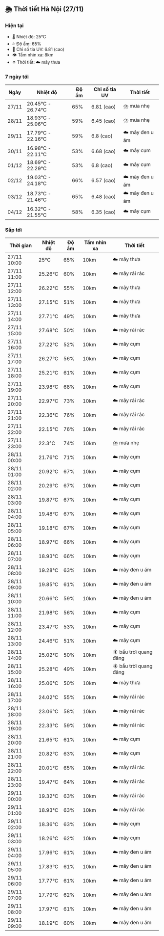 ## 🌦️ Thời tiết Hà Nội (27/11)

### Hiện tại

- 🌡️ Nhiệt độ: 25℃
- 💦 Độ ẩm: 65%
- 🌟 Chỉ số tia UV: 6.81 (cao)
- 👁️ Tầm nhìn xa: 8km
- ☂️ Thời tiết: ☁️ mây thưa

### 7 ngày tới

| Ngày | Nhiệt độ | Độ ẩm | Chỉ số tia UV | Thời tiết |
| --- | --- | --- | --- | --- |
| 27/11 | 20.45℃ - 26.74℃ | 65% | 6.81 (cao) | ⛈️ mưa nhẹ |
| 28/11 | 18.93℃ - 25.06℃ | 59% | 6.45 (cao) | ⛈️ mưa nhẹ |
| 29/11 | 17.79℃ - 22.16℃ | 59% | 6.8 (cao) | ☁️ mây đen u ám |
| 30/11 | 16.98℃ - 22.11℃ | 53% | 6.68 (cao) | ☁️ mây cụm |
| 01/12 | 18.69℃ - 22.29℃ | 53% | 6.8 (cao) | ☁️ mây cụm |
| 02/12 | 19.03℃ - 24.18℃ | 66% | 6.57 (cao) | ☁️ mây đen u ám |
| 03/12 | 18.73℃ - 21.46℃ | 65% | 6.48 (cao) | ☁️ mây đen u ám |
| 04/12 | 16.32℃ - 21.55℃ | 58% | 6.35 (cao) | ☁️ mây cụm |

### Sắp tới

| Thời gian | Nhiệt độ | Độ ẩm | Tầm nhìn xa | Thời tiết |
| --- | --- | --- | --- | --- |
| 27/11 10:00 | 25℃ | 65% | 10km | ☁️ mây thưa |
| 27/11 11:00 | 25.26℃ | 60% | 10km | ☁️ mây rải rác |
| 27/11 12:00 | 26.22℃ | 55% | 10km | ☁️ mây thưa |
| 27/11 13:00 | 27.15℃ | 51% | 10km | ☁️ mây thưa |
| 27/11 14:00 | 27.71℃ | 49% | 10km | ☁️ mây thưa |
| 27/11 15:00 | 27.68℃ | 50% | 10km | ☁️ mây rải rác |
| 27/11 16:00 | 27.22℃ | 52% | 10km | ☁️ mây cụm |
| 27/11 17:00 | 26.27℃ | 56% | 10km | ☁️ mây cụm |
| 27/11 18:00 | 25.21℃ | 61% | 10km | ☁️ mây cụm |
| 27/11 19:00 | 23.98℃ | 68% | 10km | ☁️ mây cụm |
| 27/11 20:00 | 22.97℃ | 73% | 10km | ☁️ mây rải rác |
| 27/11 21:00 | 22.36℃ | 76% | 10km | ☁️ mây rải rác |
| 27/11 22:00 | 22.15℃ | 76% | 10km | ☁️ mây rải rác |
| 27/11 23:00 | 22.3℃ | 74% | 10km | ⛈️ mưa nhẹ |
| 28/11 00:00 | 21.76℃ | 71% | 10km | ☁️ mây cụm |
| 28/11 01:00 | 20.92℃ | 67% | 10km | ☁️ mây cụm |
| 28/11 02:00 | 20.29℃ | 67% | 10km | ☁️ mây cụm |
| 28/11 03:00 | 19.87℃ | 67% | 10km | ☁️ mây cụm |
| 28/11 04:00 | 19.48℃ | 67% | 10km | ☁️ mây cụm |
| 28/11 05:00 | 19.18℃ | 67% | 10km | ☁️ mây cụm |
| 28/11 06:00 | 18.97℃ | 66% | 10km | ☁️ mây cụm |
| 28/11 07:00 | 18.93℃ | 66% | 10km | ☁️ mây cụm |
| 28/11 08:00 | 19.28℃ | 63% | 10km | ☁️ mây đen u ám |
| 28/11 09:00 | 19.85℃ | 61% | 10km | ☁️ mây đen u ám |
| 28/11 10:00 | 20.66℃ | 59% | 10km | ☁️ mây đen u ám |
| 28/11 11:00 | 21.98℃ | 56% | 10km | ☁️ mây cụm |
| 28/11 12:00 | 23.47℃ | 53% | 10km | ☁️ mây cụm |
| 28/11 13:00 | 24.46℃ | 51% | 10km | ☁️ mây cụm |
| 28/11 14:00 | 25.02℃ | 50% | 10km | ☀️ bầu trời quang đãng |
| 28/11 15:00 | 25.28℃ | 49% | 10km | ☀️ bầu trời quang đãng |
| 28/11 16:00 | 25.06℃ | 50% | 10km | ☁️ mây thưa |
| 28/11 17:00 | 24.02℃ | 55% | 10km | ☁️ mây rải rác |
| 28/11 18:00 | 23.06℃ | 58% | 10km | ☁️ mây rải rác |
| 28/11 19:00 | 22.33℃ | 59% | 10km | ☁️ mây rải rác |
| 28/11 20:00 | 21.65℃ | 61% | 10km | ☁️ mây cụm |
| 28/11 21:00 | 20.82℃ | 63% | 10km | ☁️ mây cụm |
| 28/11 22:00 | 20.01℃ | 65% | 10km | ☁️ mây rải rác |
| 28/11 23:00 | 19.47℃ | 64% | 10km | ☁️ mây rải rác |
| 29/11 00:00 | 19.32℃ | 63% | 10km | ☁️ mây rải rác |
| 29/11 01:00 | 18.93℃ | 63% | 10km | ☁️ mây rải rác |
| 29/11 02:00 | 18.36℃ | 63% | 10km | ☁️ mây cụm |
| 29/11 03:00 | 18.26℃ | 62% | 10km | ☁️ mây cụm |
| 29/11 04:00 | 17.96℃ | 61% | 10km | ☁️ mây đen u ám |
| 29/11 05:00 | 17.83℃ | 61% | 10km | ☁️ mây đen u ám |
| 29/11 06:00 | 17.77℃ | 61% | 10km | ☁️ mây đen u ám |
| 29/11 07:00 | 17.79℃ | 62% | 10km | ☁️ mây đen u ám |
| 29/11 08:00 | 17.97℃ | 61% | 10km | ☁️ mây đen u ám |
| 29/11 09:00 | 18.19℃ | 60% | 10km | ☁️ mây đen u ám |
